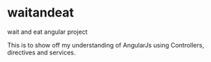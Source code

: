 # waitandeat
wait and eat angular project

This is to show off my understanding of AngularJs using Controllers, directives and services.
